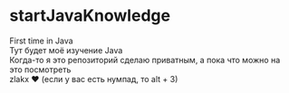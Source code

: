 # startJavaKnowledge
First time in Java <br/>
Тут будет моё изучение Java <br/>
Когда-то я это репозиторий сделаю приватным, а пока что можно на это посмотреть <br/>
zlakx ♥ (если у вас есть нумпад, то alt + 3)